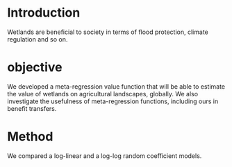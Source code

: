 # Introduction

Wetlands are beneficial to society in terms of flood protection, climate regulation and so on. 

# objective

We developed a meta-regression value function that will be able to estimate the value of wetlands on agricultural landscapes, globally. We also investigate the usefulness of meta-regression functions, including ours in benefit transfers.

# Method

We compared a log-linear and a log-log random coefficient models.
